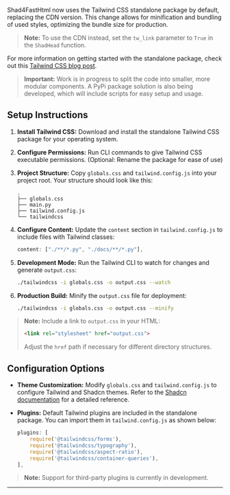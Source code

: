 
Shad4FastHtml now uses the Tailwind CSS standalone package by default, replacing the CDN version. This change allows for minification and bundling of used styles, optimizing the bundle size for production.

> **Note:** To use the CDN instead, set the `tw_link` parameter to `True` in the `ShadHead` function.

For more information on getting started with the standalone package, check out this <a href="https://tailwindcss.com/blog/standalone-cli" target="_blank">Tailwind CSS blog post</a>.

> **Important:** Work is in progress to split the code into smaller, more modular components. A PyPi package solution is also being developed, which will include scripts for easy setup and usage.

## Setup Instructions

1. **Install Tailwind CSS:** Download and install the standalone Tailwind CSS package for your operating system.

2. **Configure Permissions:** Run CLI commands to give Tailwind CSS executable permissions. (Optional: Rename the package for ease of use)

3. **Project Structure:** Copy `globals.css` and `tailwind.config.js` into your project root. Your structure should look like this:

   ```shell
   .
   ├── globals.css
   ├── main.py
   ├── tailwind.config.js
   └── tailwindcss
   ```

4. **Configure Content:** Update the `content` section in `tailwind.config.js` to include files with Tailwind classes:

   ```javascript
   content: ["./**/*.py", "./docs/**/*.py"],
   ```

5. **Development Mode:** Run the Tailwind CLI to watch for changes and generate `output.css`:

   ```bash
   ./tailwindcss -i globals.css -o output.css --watch
   ```

6. **Production Build:** Minify the `output.css` file for deployment:

   ```bash
   ./tailwindcss -i globals.css -o output.css --minify
   ```

> **Note:** Include a link to `output.css` in your HTML:
> ```html
> <link rel="stylesheet" href="output.css">
> ```
> Adjust the `href` path if necessary for different directory structures.

## Configuration Options

- **Theme Customization:** Modify `globals.css` and `tailwind.config.js` to configure Tailwind and Shadcn themes. Refer to the <a href="https://ui.shadcn.com/docs/installation/manual" target="_blank"> Shadcn documentation</a> for a detailed reference.

- **Plugins:** Default Tailwind plugins are included in the standalone package. You can import them in `tailwind.config.js` as shown below:

  ```javascript
  plugins: [
      require('@tailwindcss/forms'),
      require('@tailwindcss/typography'),
      require('@tailwindcss/aspect-ratio'),
      require('@tailwindcss/container-queries'),
  ],
  ```

> **Note:** Support for third-party plugins is currently in development.

---

